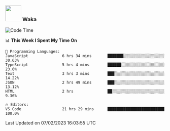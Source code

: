### <img src="https://media.giphy.com/media/VgCDAzcKvsR6OM0uWg/giphy.gif" width="50"> Waka

  <!--START_SECTION:waka-->
![Code Time](http://img.shields.io/badge/Code%20Time-1%2C251%20hrs%2044%20mins-blue)

📊 **This Week I Spent My Time On** 

```text
💬 Programming Languages: 
JavaScript               6 hrs 34 mins       ███████░░░░░░░░░░░░░░░░░░   30.63% 
TypeScript               5 hrs 4 mins        ██████░░░░░░░░░░░░░░░░░░░   23.6% 
Text                     3 hrs 3 mins        ███░░░░░░░░░░░░░░░░░░░░░░   14.22% 
JSON                     2 hrs 49 mins       ███░░░░░░░░░░░░░░░░░░░░░░   13.12% 
HTML                     2 hrs               ██░░░░░░░░░░░░░░░░░░░░░░░   9.36%

🔥 Editors: 
VS Code                  21 hrs 29 mins      █████████████████████████   100.0%

```


 Last Updated on 07/02/2023 16:03:55 UTC
<!--END_SECTION:waka-->
